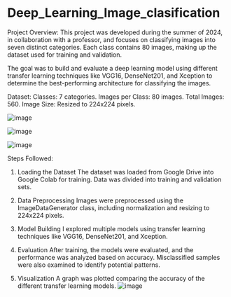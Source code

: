 # Deep_Learning_Image_clasification

Project Overview: 
 This project was developed during the summer of 2024, in collaboration with a professor, and focuses on classifying images into seven distinct categories. Each class contains 80 images, making up the dataset used for training and validation.

The goal was to build and evaluate a deep learning model using different transfer learning techniques like VGG16, DenseNet201, and Xception to determine the best-performing architecture for classifying the images.

Dataset:
Classes: 7 categories.
Images per Class: 80 images.
Total Images: 560.
Image Size: Resized to 224x224 pixels.

![image](https://github.com/user-attachments/assets/2bb4df34-dcc7-4d67-855a-d5739c54da76)

![image](https://github.com/user-attachments/assets/6c84c6ab-f884-4c25-9e39-38016a8952b0)


![image](https://github.com/user-attachments/assets/ea241839-c389-4f58-bc64-1ede69764f8f)




Steps Followed:
1. Loading the Dataset
The dataset was loaded from Google Drive into Google Colab for training. Data was divided into training and validation sets.

2. Data Preprocessing
Images were preprocessed using the ImageDataGenerator class, including normalization and resizing to 224x224 pixels.

3. Model Building
I explored multiple models using transfer learning techniques like VGG16, DenseNet201, and Xception.

4. Evaluation
After training, the models were evaluated, and the performance was analyzed based on accuracy. Misclassified samples were also examined to identify potential patterns.

5. Visualization
A graph was plotted comparing the accuracy of the different transfer learning models.
![image](https://github.com/user-attachments/assets/fb228099-3819-44c1-860b-f7b921ff4de1)

